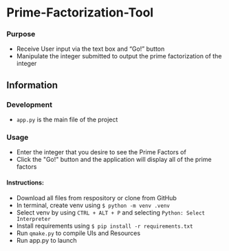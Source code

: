 # Prime-Factorization-Tool
### Purpose

* Receive User input via the text box and “Go!” button
* Manipulate the integer submitted to output the prime factorization of the integer
## Information
### Development
* `app.py` is the main file of the project
### Usage 
* Enter the integer that you desire to see the Prime Factors of
* Click the "Go!" button and the application will display all of the prime factors
#### Instructions:
* Download all files from respository or clone from GitHub
* In terminal, create venv using `$ python -m venv .venv`
* Select venv by using `CTRL + ALT + P` and selecting `Python: Select Interpreter`
* Install requirements using `$ pip install -r requirements.txt`
* Run `qmake.py` to compile UIs and Resources
* Run app.py to launch
